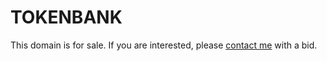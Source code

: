 # TOKENBANK

This domain is for sale. If you are interested, please [contact me](mailto:dong77@gmail.com) with a bid.
